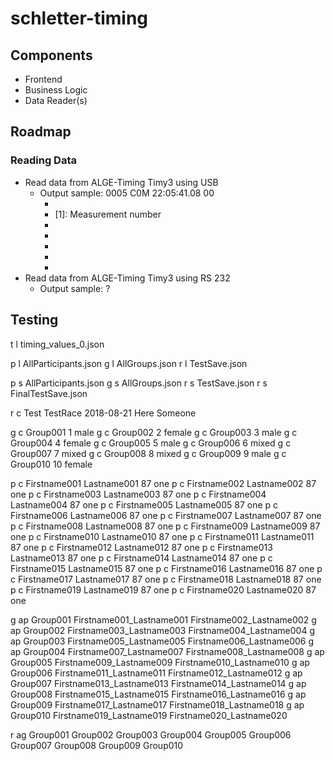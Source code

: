 # schletter-timing

## Components

* Frontend
* Business Logic
* Data Reader(s)

## Roadmap

### Reading Data

* Read data from ALGE-Timing Timy3 using USB
	- Output sample: 0005 C0M 22:05:41.08   00
		+ [0]: Empty
		+ [1]: Measurement number
		+ [2]: COM?
		+ [3]: Time
		+ [4]: Emtpy
		+ [5]: Emtpy
		+ [6]: ?
* Read data from ALGE-Timing Timy3 using RS 232
	- Output sample: ?


## Testing

t l timing_values_0.json

p l AllParticipants.json
g l AllGroups.json
r l TestSave.json

p s AllParticipants.json
g s AllGroups.json
r s TestSave.json
r s FinalTestSave.json

r c Test TestRace 2018-08-21 Here Someone

g c Group001 1 male
g c Group002 2 female
g c Group003 3 male
g c Group004 4 female
g c Group005 5 male
g c Group006 6 mixed
g c Group007 7 mixed
g c Group008 8 mixed
g c Group009 9 male
g c Group010 10 female

p c Firstname001 Lastname001 87 one
p c Firstname002 Lastname002 87 one
p c Firstname003 Lastname003 87 one
p c Firstname004 Lastname004 87 one
p c Firstname005 Lastname005 87 one
p c Firstname006 Lastname006 87 one
p c Firstname007 Lastname007 87 one
p c Firstname008 Lastname008 87 one
p c Firstname009 Lastname009 87 one
p c Firstname010 Lastname010 87 one
p c Firstname011 Lastname011 87 one
p c Firstname012 Lastname012 87 one
p c Firstname013 Lastname013 87 one
p c Firstname014 Lastname014 87 one
p c Firstname015 Lastname015 87 one
p c Firstname016 Lastname016 87 one
p c Firstname017 Lastname017 87 one
p c Firstname018 Lastname018 87 one
p c Firstname019 Lastname019 87 one
p c Firstname020 Lastname020 87 one

g ap Group001 Firstname001_Lastname001 Firstname002_Lastname002
g ap Group002 Firstname003_Lastname003 Firstname004_Lastname004
g ap Group003 Firstname005_Lastname005 Firstname006_Lastname006
g ap Group004 Firstname007_Lastname007 Firstname008_Lastname008
g ap Group005 Firstname009_Lastname009 Firstname010_Lastname010
g ap Group006 Firstname011_Lastname011 Firstname012_Lastname012
g ap Group007 Firstname013_Lastname013 Firstname014_Lastname014
g ap Group008 Firstname015_Lastname015 Firstname016_Lastname016
g ap Group009 Firstname017_Lastname017 Firstname018_Lastname018
g ap Group010 Firstname019_Lastname019 Firstname020_Lastname020

r ag Group001 Group002 Group003 Group004 Group005 Group006 Group007 Group008 Group009 Group010